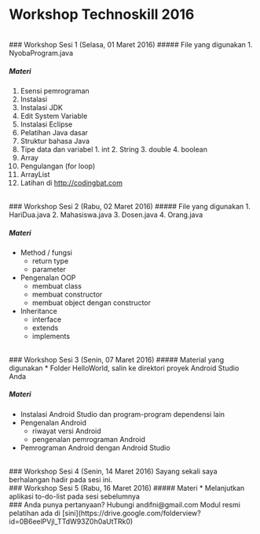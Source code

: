 # Workshop Technoskill 2016


<br />
### Workshop Sesi 1 (Selasa, 01 Maret 2016)
##### File yang digunakan
1. NyobaProgram.java

##### Materi
1. Esensi pemrograman
2. Instalasi
  1. Instalasi JDK
  2. Edit System Variable
  3. Instalasi Eclipse
3. Pelatihan Java dasar
  1. Struktur bahasa Java
  2. Tipe data dan variabel
    1. int
    2. String
    3. double
    4. boolean
  3. Array
  4. Pengulangan (for loop)
  5. ArrayList
4. Latihan di http://codingbat.com


<br />
### Workshop Sesi 2 (Rabu, 02 Maret 2016)
##### File yang digunakan
1. HariDua.java
2. Mahasiswa.java
3. Dosen.java
4. Orang.java

##### Materi
* Method / fungsi
  * return type
  * parameter
* Pengenalan OOP
  * membuat class
  * membuat constructor
  * membuat object dengan constructor
* Inheritance
  * interface
  * extends
  * implements


<br/>
### Workshop Sesi 3 (Senin, 07 Maret 2016)
##### Material yang digunakan
* Folder HelloWorld, salin ke direktori proyek Android Studio Anda  

##### Materi
* Instalasi Android Studio dan program-program dependensi lain
* Pengenalan Android
  * riwayat versi Android
  * pengenalan pemrograman Android
* Pemrograman Android dengan Android Studio


<br/>
### Workshop Sesi 4 (Senin, 14 Maret 2016)
Sayang sekali saya berhalangan hadir pada sesi ini. 


<br/>
### Workshop Sesi 5 (Rabu, 16 Maret 2016)
##### Materi
* Melanjutkan aplikasi to-do-list pada sesi sebelumnya

<br/>
### Anda punya pertanyaan?
Hubungi andifni@gmail.com  
Modul resmi pelatihan ada di [sini](https://drive.google.com/folderview?id=0B6eelPVjl_TTdW93Z0h0aUtTRk0)

